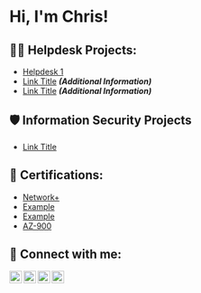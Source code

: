 <h1>Hi, I'm Chris! <a href="https://www.linkedin.com/in/reachchrisyoung/"> </a>

<h2>👨‍💻 Helpdesk Projects:</h2>

- [Helpdesk 1](Link)
- [Link Title](Link) <b><i>(Additional Information)</b></i>
- [Link Title](Link) <b><i>(Additional Information)</b></i>

<h2>🛡️ Information Security Projects</h2>

- [Link Title](Link)

<h2>📜 Certifications:</h2>

- [Network+](Link)
- [Example](Link)
- [Example](Link)
- [AZ-900](Link)

<h2> 🤳 Connect with me:</h2>

[<img align="left" alt="yourname | YouTube" width="22px" src="https://cdn.jsdelivr.net/npm/simple-icons@v3/icons/youtube.svg" />][youtube]
[<img align="left" alt="yourname | Twitter" width="22px" src="https://cdn.jsdelivr.net/npm/simple-icons@v3/icons/twitter.svg" />][twitter]
[<img align="left" alt="yourname | LinkedIn" width="22px" src="https://cdn.jsdelivr.net/npm/simple-icons@v3/icons/linkedin.svg" />][linkedin]
[<img align="left" alt="yourname | Instagram" width="22px" src="https://cdn.jsdelivr.net/npm/simple-icons@v3/icons/instagram.svg" />][instagram]

[twitter]: https://twitter.com/
[youtube]: https://www.youtube.com/c/
[instagram]: https://www.instagram.com/
[linkedin]: https://linkedin.com/in/
